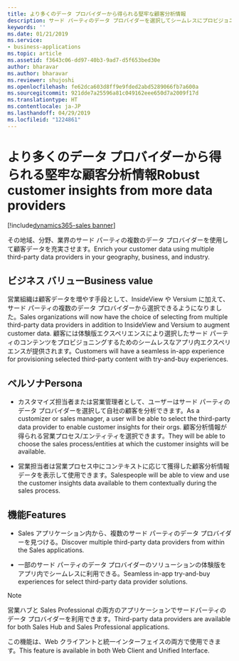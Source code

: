```yaml
---
title: より多くのデータ プロバイダーから得られる堅牢な顧客分析情報
description: サード パーティのデータ プロバイダーを選択してシームレスにプロビジョニングすることで、堅牢な顧客分析情報を入手します。
keywords: ''
ms.date: 01/21/2019
ms.service:
- business-applications
ms.topic: article
ms.assetid: f3643c06-dd97-40b3-9ad7-d5f653bed30e
author: bharavar
ms.author: bharavar
ms.reviewer: shujoshi
ms.openlocfilehash: fe62dca603d8ff9e9fded2abd5289066fb7a600a
ms.sourcegitcommit: 921dde7a25596a81c049162eee650d7a2009f17d
ms.translationtype: HT
ms.contentlocale: ja-JP
ms.lasthandoff: 04/29/2019
ms.locfileid: "1224861"
---
```

#  <a name="robust-customer-insights-from-more-data-providers"></a><span data-ttu-id="da27c-103">より多くのデータ プロバイダーから得られる堅牢な顧客分析情報</span><span class="sxs-lookup"><span data-stu-id="da27c-103">Robust customer insights from more data providers</span></span> 
[!include[dynamics365-sales banner](../includes/dynamics365-sales.md)]



<span data-ttu-id="da27c-104">その地域、分野、業界のサード パーティの複数のデータ プロバイダーを使用して顧客データを充実させます。</span><span class="sxs-lookup"><span data-stu-id="da27c-104">Enrich your customer data using multiple third-party data providers in your geography, business, and industry.</span></span> 

## <a name="business-value"></a><span data-ttu-id="da27c-105">ビジネス バリュー</span><span class="sxs-lookup"><span data-stu-id="da27c-105">Business value</span></span>

<span data-ttu-id="da27c-106">営業組織は顧客データを増やす手段として、InsideView や Versium に加えて、サード パーティの複数のデータ プロバイダーから選択できるようになりました。</span><span class="sxs-lookup"><span data-stu-id="da27c-106">Sales organizations will now have the choice of selecting from multiple third-party data providers in addition to InsideView and Versium to augment customer data.</span></span> <span data-ttu-id="da27c-107">顧客には体験版エクスペリエンスにより選択したサード パーティのコンテンツをプロビジョニングするためのシームレスなアプリ内エクスペリエンスが提供されます。</span><span class="sxs-lookup"><span data-stu-id="da27c-107">Customers will have a seamless in-app experience for provisioning selected third-party content with try-and-buy experiences.</span></span>

## <a name="persona"></a><span data-ttu-id="da27c-108">ペルソナ</span><span class="sxs-lookup"><span data-stu-id="da27c-108">Persona</span></span>

-   <span data-ttu-id="da27c-109">カスタマイズ担当者または営業管理者として、ユーザーはサード パーティのデータ プロバイダーを選択して自社の顧客を分析できます。</span><span class="sxs-lookup"><span data-stu-id="da27c-109">As a customizer or sales manager, a user will be able to select the third-party data provider to enable customer insights for their orgs.</span></span> <span data-ttu-id="da27c-110">顧客分析情報が得られる営業プロセス/エンティティを選択できます。</span><span class="sxs-lookup"><span data-stu-id="da27c-110">They will be able to choose the sales process/entities at which the customer insights will be available.</span></span>

-   <span data-ttu-id="da27c-111">営業担当者は営業プロセス中にコンテキストに応じて獲得した顧客分析情報データを表示して使用できます。</span><span class="sxs-lookup"><span data-stu-id="da27c-111">Salespeople will be able to view and use the customer insights data available to them contextually during the sales process.</span></span>

## <a name="features"></a><span data-ttu-id="da27c-112">機能</span><span class="sxs-lookup"><span data-stu-id="da27c-112">Features</span></span>

-   <span data-ttu-id="da27c-113">Sales アプリケーション内から、複数のサード パーティのデータ プロバイダーを見つける。</span><span class="sxs-lookup"><span data-stu-id="da27c-113">Discover multiple third-party data providers from within the Sales applications.</span></span>

-   <span data-ttu-id="da27c-114">一部のサード パーティのデータ プロバイダーのソリューションの体験版をアプリ内でシームレスに利用できる。</span><span class="sxs-lookup"><span data-stu-id="da27c-114">Seamless in-app try-and-buy experiences for select third-party data provider solutions.</span></span>


> [!NOTE]
> <span data-ttu-id="da27c-115">営業ハブと Sales Professional の両方のアプリケーションでサードパーティのデータ プロバイダーを利用できます。</span><span class="sxs-lookup"><span data-stu-id="da27c-115">Third-party data providers are available for both Sales Hub and Sales Professional applications.</span></span>
>
> <span data-ttu-id="da27c-116">この機能は、Web クライアントと統一インターフェイスの両方で使用できます。</span><span class="sxs-lookup"><span data-stu-id="da27c-116">This feature is available in both Web Client and Unified Interface.</span></span> 
